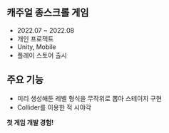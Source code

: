 ## 캐주얼 종스크롤 게임
- 2022.07 ~ 2022.08
- 개인 프로젝트
- Unity, Mobile
- 플레이 스토어 출시

## 주요 기능
- 미리 생성해둔 레벨 형식을 무작위로 뽑아 스테이지 구현
- Collider를 이용한 적 시야각

**첫 게임 개발 경험!**
